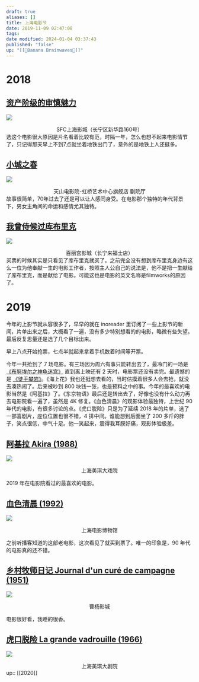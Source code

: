 ```yaml
---
draft: true
aliases: []
title: 上海电影节
date: 2019-11-09 02:47:08
tags: 
date modified: 2024-01-04 03:37:43
published: "false"
up: "[[🍌Banana Brainwaves🧠]]"
---
```


# 2018

## [资产阶级的审慎魅力](https://movie.douban.com/subject/1303364/)

![](https://i.loli.net/2019/11/25/l7DNwvb8Ce6umxG.jpg)
<center>SFC上海影城（长宁区新华路160号）</center>
选这个电影很大原因是片名看着比较有范，时隔一年，怎么也想不起来电影情节了，只记得那天早上不到7点就坐着地铁出门了，意外的是地铁上人还挺多。

## [小城之春](https://movie.douban.com/subject/1323746/)

![](https://i.loli.net/2019/11/25/F7KlgmNAvJu6Vxf.jpg)
<center>天山电影院-虹桥艺术中心旗舰店 剧院厅</center>
故事很简单，70年过去了还是可以让人感同身受。在电影那个独特的年代背景下，男女主角间的命运和感情尤其独特。

## [我曾侍候过库布里克](https://movie.douban.com/subject/27041779/)

![](https://i.loli.net/2019/11/25/xtsCgpWikcPTIS1.jpg)
<center>百丽宫影城（长宁来福士店）</center>
买票的时候其实是只看见了库布里克就买了。之前完全没有想到库布里克身边有这么一位为他奉献一生的电影工作者，按照主人公自己的说法是，他不是把一生献给了库布里克，而是献给了电影。可能这也是电影的英文名称是filmworks的原因了。

# 2019

今年的上影节就从容很多了，早早的就在 inoreader 里订阅了一些上影节的新闻，片单出来之后，大概看了一遍，没有多少特别想看的的电影，略微有些失望。最后反复思量还是选了几个目标出来。

早上八点开始抢票，七点半就起来拿着手机数着时间等开票。

今年一共抢到了 7 场电影。有三场因为周六有事只能转出去了，最冷门的一场是 [《布努埃尔之神龟迷宫》](https://www.notion.so/b63a6ca735304c58ab18fcdf8f912ed5) 直到离上映还有 2 天时，电影票还没有卖完。最遗憾的是 [《徒手攀岩》](https://www.notion.so/f66bf5f0ccb54f878a945e7a847a3f5c)。《海上花》我也还挺想去看的，当时估摸着很多人会去抢，就没去凑热闹了。后来被吵到 800 块钱一张，也是预料之中的事。今年的最喜欢的电影当然是《阿基拉》了。《东京物语》最后还是转出去了，好像也没有什么动力再去电影院看一遍了，虽然是 4K 修复。《血色清晨》的观影体验最独特，上世纪 90 年代的电影，有很多讨论的点。《虎口脱险》只是为了延续 2018 年的片单，选了一部喜剧片，座位位置也很不错，4 排中间。谁能想到后面坐了 200 多斤的胖子，笑点很低，中气十足。他一笑起来，震得我耳膜好痛，观影体验极差。

## [阿基拉 Akira (1988)](https://movie.douban.com/subject/1302770/)

![](https://i.loli.net/2019/11/25/Hgf3P1RdN6IoEql.jpg)

<center>上海美琪大戏院</center>

2019 年在电影院看过的最喜欢的电影。

## [血色清晨 (1992)](https://movie.douban.com/subject/1306830/)

![](https://i.loli.net/2019/11/25/VLfamUOZzg9eSnc.jpg)

<center>上海电影博物馆</center>

之前听播客知道的这部老电影，这次看见了就买到票了。唯一的印象是，90 年代的电影真的还不错。

## [乡村牧师日记 Journal d'un curé de campagne (1951)](https://movie.douban.com/subject/1401618/)

![](https://i.loli.net/2019/11/25/NMYk3vhTWEu4GOD.jpg)

<center>曹杨影城</center>

电影很好看，我睡的很香。

## [虎口脱险 La grande vadrouille (1966)](https://movie.douban.com/subject/1296909/)

![](https://i.loli.net/2019/11/25/heqfMC1QYXBdboc.jpg)

<center>上海美琪大剧院</center>
up:: [[2020]]